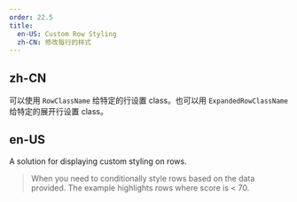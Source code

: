```yaml
---
order: 22.5
title:
  en-US: Custom Row Styling
  zh-CN: 修改每行的样式
---
```


## zh-CN

可以使用 `RowClassName` 给特定的行设置 class。也可以用 `ExpandedRowClassName` 给特定的展开行设置 class。

## en-US

A solution for displaying custom styling on rows.
> When you need to conditionally style rows based on the data provided.
> The example highlights rows where score is < 70.
